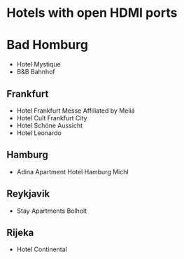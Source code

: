 # Hotels with open HDMI ports

# Bad Homburg
* Hotel Mystique
* B&B Bahnhof

## Frankfurt
* Hotel Frankfurt Messe Affiliated by Meliá
* Hotel Cult Frankfurt City
* Hotel Schöne Aussicht
* Hotel Leonardo

## Hamburg
* Adina Apartment Hotel Hamburg Michl

## Reykjavik
* Stay Apartments Bolholt

## Rijeka
* Hotel Continental
